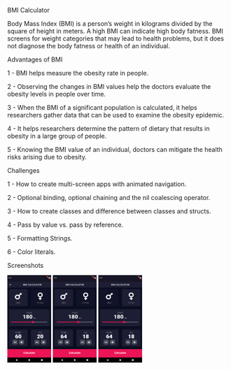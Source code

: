 BMI Calculator

Body Mass Index (BMI) is a person’s weight in kilograms divided by the square of height in meters. A high BMI can indicate high body fatness. BMI screens for weight categories that may lead to health problems, but it does not diagnose the body fatness or health of an individual.

Advantages of BMI

1 - BMI helps measure the obesity rate in people.

2 - Observing the changes in BMI values help the doctors evaluate the obesity levels in people over time.

3 - When the BMI of a significant population is calculated, it helps researchers gather data that can be used to examine the obesity epidemic.

4 - It helps researchers determine the pattern of dietary that results in obesity in a large group of people.

5 - Knowing the BMI value of an individual, doctors can mitigate the health risks arising due to obesity.

Challenges

1 - How to create multi-screen apps with animated navigation.

2 - Optional binding, optional chaining and the nil coalescing operator.

3 - How to create classes and difference between classes and structs.

4 - Pass by value vs. pass by reference.

5 - Formatting Strings.

6 - Color literals.

Screenshots

<img src="BMI Input.png" width="100" height="200">  <img src="BMI Gender1.png" width="100" height="200"> <img src="BMI Gender2.png" width="100" height="200"> 
